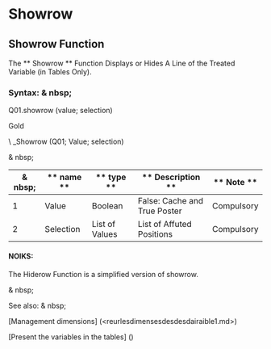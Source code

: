 # Showrow

## Showrow Function

The ** Showrow ** Function Displays or Hides A Line of the Treated Variable (in Tables Only).

### Syntax: & nbsp;

Q01.showrow (value; selection)

Gold

\ _Showrow (Q01; Value; selection)

& nbsp;

| & nbsp; | ** name ** | ** type ** | ** Description ** | ** Note ** |
| --- | --- | --- | --- | --- |
| &#49; | Value | Boolean | False: Cache and True Poster | Compulsory |
| &#50; | Selection | List of Values ​​| List of Affuted Positions | Compulsory |

#### NOIKS:

The Hiderow Function is a simplified version of showrow.

& nbsp;

See also: & nbsp;

[Management dimensions] (<reurlesdimensesdesdesdairaible1.md>)

[Present the variables in the tables] (<PertERDERLESVARIABLE WHILESTAB1.MD>)